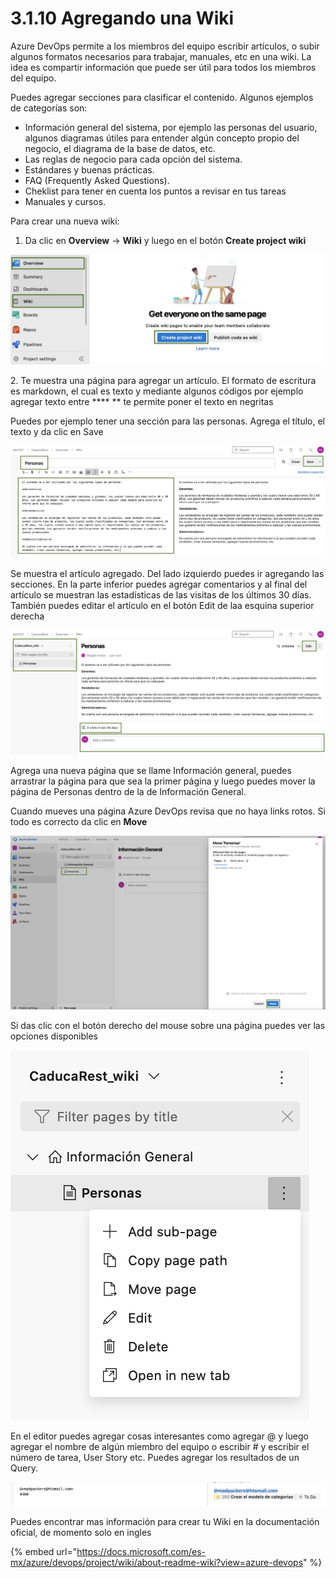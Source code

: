 # 3.1.10 Agregando una Wiki

Azure DevOps permite a los miembros del equipo escribir artículos, o subir algunos formatos necesarios para trabajar,  manuales, etc en una wiki. La idea es compartir información que puede ser útil para todos los miembros del equipo.

Puedes agregar secciones para clasificar el contenido. Algunos ejemplos de categorías son:

* Información general del sistema, por ejemplo las personas del usuario, algunos diagramas útiles para entender algún concepto propio del negocio, el diagrama de la base de datos, etc.
* Las reglas de negocio para cada opción del sistema.
* Estándares y buenas prácticas.
* FAQ (Frequently Asked Questions).
* Cheklist para tener en cuenta los puntos a revisar en tus tareas
* Manuales y cursos.

Para crear una nueva wiki:

1. Da clic en **Overview** -> **Wiki** y luego en el botón **Create project wiki**

![](<../../.gitbook/assets/image (509).png>)

2\. Te muestra una página para agregar un artículo. El formato de escritura es markdown, el cual es texto y mediante algunos códigos por ejemplo agregar texto entre ****  \*\* te permite poner el texto en negritas

Puedes por ejemplo tener una sección para las personas. Agrega el título, el texto y da clic en Save

![](<../../.gitbook/assets/image (511).png>)

Se muestra el artículo agregado. Del lado izquierdo puedes ir agregando las secciones. En la parte inferior puedes agregar comentarios y al final del artículo se muestran las estadísticas de las visitas de los últimos 30 días. También puedes editar el artículo en el botón Edit de laa esquina superior derecha&#x20;

![](<../../.gitbook/assets/image (512).png>)

Agrega una nueva página que se llame Información general, puedes arrastrar la página para que sea la primer página y luego puedes mover la página de Personas dentro de la de Información General.&#x20;

Cuando mueves una página Azure DevOps revisa que no haya links rotos. Si todo es correcto da clic en **Move**

![](<../../.gitbook/assets/image (513).png>)

Si das clic con el botón derecho del mouse sobre una página puedes ver las opciones disponibles

![](<../../.gitbook/assets/image (514).png>)

En el editor puedes agregar cosas interesantes como agregar @ y luego agregar el nombre de algún miembro del equipo o escribir # y escribir el número de tarea, User Story etc. Puedes agregar los resultados de un Query.

![](<../../.gitbook/assets/image (515).png>)

Puedes encontrar mas información para crear tu Wiki en la documentación oficial, de momento solo en ingles

{% embed url="https://docs.microsoft.com/es-mx/azure/devops/project/wiki/about-readme-wiki?view=azure-devops" %}

